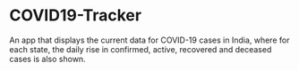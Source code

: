 # COVID19-Tracker
An app that displays the current data for COVID-19 cases in India, where for each state, the daily rise in confirmed, active, recovered and deceased cases is also shown. 


